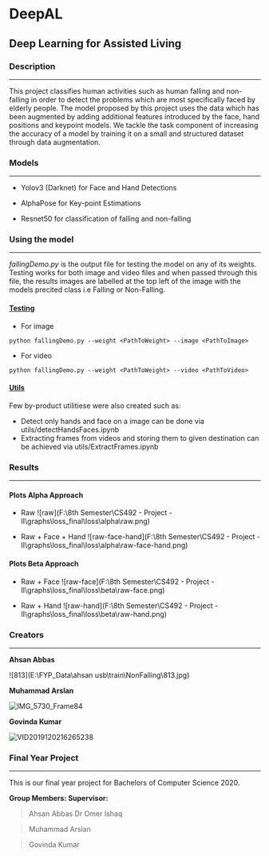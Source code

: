 #  DeepAL

##  Deep Learning for Assisted Living



###  Description 

------

This project classifies human activities such as human falling and non-falling in order to detect the problems which are most specifically faced by elderly people. The model proposed by this project uses the data which has been augmented by adding additional features introduced by the face, hand positions and keypoint models. We tackle the task component of increasing the accuracy of a model by training it on a small and structured dataset through data augmentation.



### Models

------

- Yolov3 (Darknet) for Face and Hand Detections

- AlphaPose for Key-point Estimations

- Resnet50 for classification of falling and non-falling



### Using the model

------

*fallingDemo.py* is the output file for testing the model on any of its weights. Testing works for both image and video files and when passed through this file, the results images are labelled at the top left of the image with the models precited class i.e Falling or Non-Falling.

#### <u>Testing</u>

- For image

`python fallingDemo.py --weight <PathToWeight> --image <PathToImage>`

- For video

`python fallingDemo.py --weight <PathToWeight> --video <PathToVideo>`

#### <u>Utils</u>

Few by-product utilitiese were also created such as:

- Detect only hands and face on a image can be done via utils/detectHandsFaces.ipynb
- Extracting frames from videos and storing them to given destination can be achieved via utils/ExtractFrames.ipynb



### Results

------

#### Plots Alpha Approach

- Raw                          ![raw](F:\8th Semester\CS492 - Project - II\graphs\loss_final\loss\alpha\raw.png)



- Raw + Face + Hand ![raw-face-hand](F:\8th Semester\CS492 - Project - II\graphs\loss_final\loss\alpha\raw-face-hand.png)



#### Plots Beta Approach

- Raw + Face                ![raw-face](F:\8th Semester\CS492 - Project - II\graphs\loss_final\loss\beta\raw-face.png)

- Raw + Hand               ![raw-hand](F:\8th Semester\CS492 - Project - II\graphs\loss_final\loss\beta\raw-hand.png)





### Creators

------



**Ahsan Abbas**

![813](E:\FYP_Data\ahsan usb\train\NonFalling\813.jpg)



**Muhammad Arslan**

![IMG_5730_Frame84](E:\FYP_Data\color_arslan_train\NonFalling\IMG_5730\IMG_5730_Frame84.jpg)



**Govinda Kumar**

![VID2019120216265238](E:\FYP_Data\train_m\NonFalling\VID2019120216265238.jpg)



### Final Year Project

---

This is our final year project for Bachelors of Computer Science 2020.

**Group Members:							Supervisor:**

> Ahsan Abbas									Dr Omer Ishaq

> Muhammad Arslan 

> Govinda Kumar 